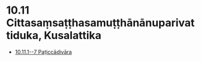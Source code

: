 # 10.11 Cittasaṃsaṭṭhasamuṭṭhānānuparivattiduka, Kusalattika

* [10.11.1--7 Paṭiccādivāra](10.11/10.11.1--7.md)
